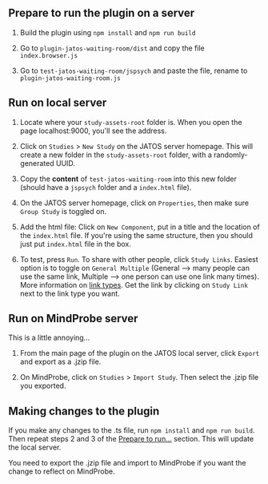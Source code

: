 ## Prepare to run the plugin on a server

1. Build the plugin using `npm install` and `npm run build`

2. Go to `plugin-jatos-waiting-room/dist` and copy the file `index.browser.js`

3. Go to `test-jatos-waiting-room/jspsych` and paste the file, rename to `plugin-jatos-waiting-room.js`

## Run on local server

1. Locate where your `study-assets-root` folder is. When you open the page localhost:9000, you'll see the address.

2. Click on `Studies` > `New Study` on the JATOS server homepage. This will create a new folder in the `study-assets-root` folder, with a randomly-generated UUID.

3. Copy the **content** of `test-jatos-waiting-room` into this new folder (should have a `jspsych` folder and a `index.html` file).

4. On the JATOS server homepage, click on `Properties`, then make sure `Group Study` is toggled on.

5. Add the html file: Click on `New Component`, put in a title and the location of the `index.html` file. If you're using the same structure, then you should just put `index.html` file in the box.

6. To test, press `Run`. To share with other people, click `Study Links`. Easiest option is to toggle on `General Multiple` (General --> many people can use the same link, Multiple --> one person can use one link many times). More information on [link types](https://www.jatos.org/Run-your-Study-with-Study-Links.html). Get the link by clicking on `Study Link` next to the link type you want.  

## Run on MindProbe server

This is a little annoying...

1. From the main page of the plugin on the JATOS local server, click `Export` and export as a .jzip file.

2. On MindProbe, click on `Studies` > `Import Study`. Then select the .jzip file you exported.

## Making changes to the plugin

If you make any changes to the .ts file, run `npm install` and `npm run build`. Then repeat steps 2 and 3 of the [Prepare to run...](#prepare-to-run-the-plugin-on-a-server) section. This will update the local server. 

You need to export the .jzip file and import to MindProbe if you want the change to reflect on MindProbe.
